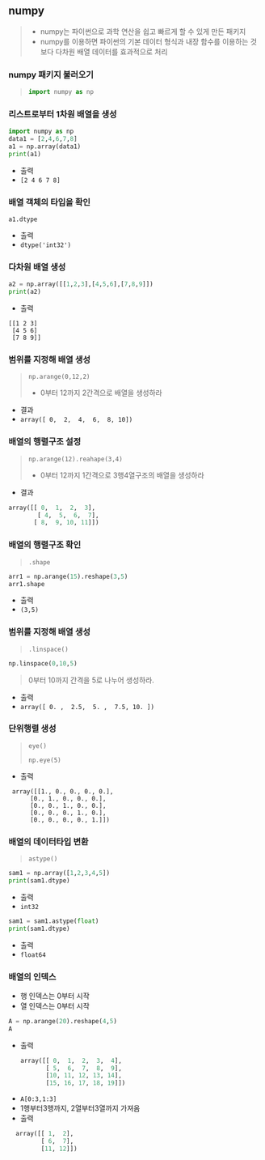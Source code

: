 ## numpy

>- numpy는 파이썬으로 과학 연산을 쉽고 빠르게 할 수 있게 만든 패키지
>- numpy를 이용하면 파이썬의 기본 데이터 형식과 내장 함수를 이용하는 것보다 다차원 배열 데이터를 효과적으로 처리

### numpy 패키지 불러오기
> ```py
> import numpy as np
> ```

### 리스트로부터 1차원 배열을 생성
```py
import numpy as np
data1 = [2,4,6,7,8]
a1 = np.array(data1)
print(a1)
```
- 출력
- `[2 4 6 7 8]`

### 배열 객체의 타입을 확인
`a1.dtype`
- 출력
- `dtype('int32')`

### 다차원 배열 생성
```py
a2 = np.array([[1,2,3],[4,5,6],[7,8,9]])
print(a2)
```
- 출력
```
[[1 2 3]
 [4 5 6]
 [7 8 9]]
```
 ### 범위를 지정해 배열 생성
 > `np.arange(0,12,2)`
 > - 0부터 12까지 2간격으로 배열을 생성하라

 - 결과
 - `array([ 0,  2,  4,  6,  8, 10])`


### 배열의 행렬구조 설정
> `np.arange(12).reahape(3,4)`
> - 0부터 12까지 1간격으로 3행4열구조의 배열을 생성하라
- 결과
```py
array([[ 0,  1,  2,  3],
        [ 4,  5,  6,  7],
       [ 8,  9, 10, 11]])
```

### 배열의 행렬구조 확인
> `.shape`
```py
arr1 = np.arange(15).reshape(3,5)
arr1.shape
```
- 출력
- `(3,5)`


### 범위를 지정해 배열 생성
> `.linspace()`
>
```py
np.linspace(0,10,5)
 ```
> 0부터 10까지 간격을 5로 나누어 생성하라.
- 출력
- `array([ 0. ,  2.5,  5. ,  7.5, 10. ])`

### 단위행렬 생성
> `eye()`
> 
> `np.eye(5)`
- 출력
 ```
  array([[1., 0., 0., 0., 0.],
       [0., 1., 0., 0., 0.],
       [0., 0., 1., 0., 0.],
       [0., 0., 0., 1., 0.],
       [0., 0., 0., 0., 1.]])
  ```

  ### 배열의 데이터타입 변환
  > `astype()`

```py
sam1 = np.array([1,2,3,4,5])
print(sam1.dtype)
```
- 출력
- `int32`
```py
sam1 = sam1.astype(float)
print(sam1.dtype)
```
- 출력
- `float64`

### 배열의 인덱스
- 행 인덱스는 0부터 시작
- 열 인덱스는 0부터 시작
```py
A = np.arange(20).reshape(4,5)
A
```
- 출력
  ```py
  array([[ 0,  1,  2,  3,  4],
         [ 5,  6,  7,  8,  9],
         [10, 11, 12, 13, 14],
         [15, 16, 17, 18, 19]])
  ```
- `A[0:3,1:3]`
- 1행부터3행까지, 2열부터3열까지 가져옴
- 출력
```py
  array([[ 1,  2],
         [ 6,  7],
         [11, 12]])
```